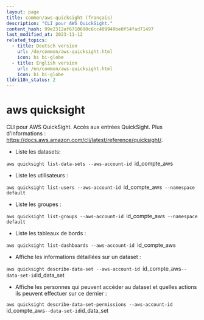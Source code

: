 ```yaml
---
layout: page
title: common/aws-quicksight (français)
description: "CLI pour AWS QuickSight."
content_hash: 99e2312af6710690c6cc409949be0f54fad71497
last_modified_at: 2023-11-12
related_topics:
  - title: Deutsch version
    url: /de/common/aws-quicksight.html
    icon: bi bi-globe
  - title: English version
    url: /en/common/aws-quicksight.html
    icon: bi bi-globe
tldri18n_status: 2
---
```

# aws quicksight

CLI pour AWS QuickSight.
Accès aux entrées QuickSight.
Plus d'informations : <https://docs.aws.amazon.com/cli/latest/reference/quicksight/>.

- Liste les datasets:

`aws quicksight list-data-sets --aws-account-id `<span class="tldr-var badge badge-pill bg-dark-lm bg-white-dm text-white-lm text-dark-dm font-weight-bold">id_compte_aws</span>

- Liste les utilisateurs :

`aws quicksight list-users --aws-account-id `<span class="tldr-var badge badge-pill bg-dark-lm bg-white-dm text-white-lm text-dark-dm font-weight-bold">id_compte_aws</span>` --namespace default`

- Liste les groupes :

`aws quicksight list-groups --aws-account-id `<span class="tldr-var badge badge-pill bg-dark-lm bg-white-dm text-white-lm text-dark-dm font-weight-bold">id_compte_aws</span>` --namespace default`

- Liste les tableaux de bords :

`aws quicksight list-dashboards --aws-account-id `<span class="tldr-var badge badge-pill bg-dark-lm bg-white-dm text-white-lm text-dark-dm font-weight-bold">id_compte_aws</span>

- Affiche les informations détaillées sur un dataset :

`aws quicksight describe-data-set --aws-account-id `<span class="tldr-var badge badge-pill bg-dark-lm bg-white-dm text-white-lm text-dark-dm font-weight-bold">id_compte_aws</span>` --data-set-id `<span class="tldr-var badge badge-pill bg-dark-lm bg-white-dm text-white-lm text-dark-dm font-weight-bold">id_data_set</span>

- Affiche les personnes qui peuvent accéder au dataset et quelles actions ils peuvent effectuer sur ce dernier :

`aws quicksight describe-data-set-permissions --aws-account-id `<span class="tldr-var badge badge-pill bg-dark-lm bg-white-dm text-white-lm text-dark-dm font-weight-bold">id_compte_aws</span>` --data-set-id `<span class="tldr-var badge badge-pill bg-dark-lm bg-white-dm text-white-lm text-dark-dm font-weight-bold">id_data_set</span>
